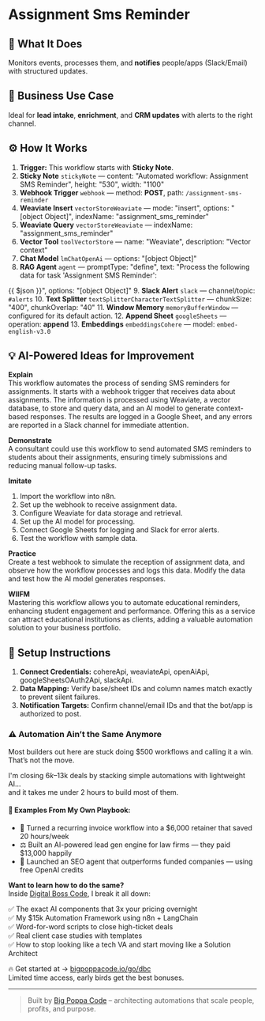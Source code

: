 # Assignment Sms Reminder
  ## 🚀 What It Does
  Monitors events, processes them, and **notifies** people/apps (Slack/Email) with structured updates.
  
  ## 💼 Business Use Case
  Ideal for **lead intake**, **enrichment**, and **CRM updates** with alerts to the right channel.
  
  ## ⚙️ How It Works
  1. **Trigger:** This workflow starts with **Sticky Note**.
  2. **Sticky Note** `stickyNote` — content: "Automated workflow: Assignment SMS Reminder", height: "530", width: "1100"
3. **Webhook Trigger** `webhook` — method: **POST**, path: `/assignment-sms-reminder`
4. **Weaviate Insert** `vectorStoreWeaviate` — mode: "insert", options: "[object Object]", indexName: "assignment_sms_reminder"
5. **Weaviate Query** `vectorStoreWeaviate` — indexName: "assignment_sms_reminder"
6. **Vector Tool** `toolVectorStore` — name: "Weaviate", description: "Vector context"
7. **Chat Model** `lmChatOpenAi` — options: "[object Object]"
8. **RAG Agent** `agent` — promptType: "define", text: "Process the following data for task 'Assignment SMS Reminder':

{{ $json }}", options: "[object Object]"
9. **Slack Alert** `slack` — channel/topic: `#alerts`
10. **Text Splitter** `textSplitterCharacterTextSplitter` — chunkSize: "400", chunkOverlap: "40"
11. **Window Memory** `memoryBufferWindow` — configured for its default action.
12. **Append Sheet** `googleSheets` — operation: **append**
13. **Embeddings** `embeddingsCohere` — model: `embed-english-v3.0`
  
  ## 💡 AI-Powered Ideas for Improvement
  **Explain**  
This workflow automates the process of sending SMS reminders for assignments. It starts with a webhook trigger that receives data about assignments. The information is processed using Weaviate, a vector database, to store and query data, and an AI model to generate context-based responses. The results are logged in a Google Sheet, and any errors are reported in a Slack channel for immediate attention.

**Demonstrate**  
A consultant could use this workflow to send automated SMS reminders to students about their assignments, ensuring timely submissions and reducing manual follow-up tasks.

**Imitate**  
1. Import the workflow into n8n.  
2. Set up the webhook to receive assignment data.  
3. Configure Weaviate for data storage and retrieval.  
4. Set up the AI model for processing.  
5. Connect Google Sheets for logging and Slack for error alerts.  
6. Test the workflow with sample data.

**Practice**  
Create a test webhook to simulate the reception of assignment data, and observe how the workflow processes and logs this data. Modify the data and test how the AI model generates responses.

**WIIFM**  
Mastering this workflow allows you to automate educational reminders, enhancing student engagement and performance. Offering this as a service can attract educational institutions as clients, adding a valuable automation solution to your business portfolio.
  
  ## 🔧 Setup Instructions
  1. **Connect Credentials:** cohereApi, weaviateApi, openAiApi, googleSheetsOAuth2Api, slackApi.
2. **Data Mapping:** Verify base/sheet IDs and column names match exactly to prevent silent failures.
3. **Notification Targets:** Confirm channel/email IDs and that the bot/app is authorized to post.
  
### ⚠️ Automation Ain’t the Same Anymore

Most builders out here are stuck doing $500 workflows and calling it a win.  
That’s not the move.  

I'm closing $6k–$13k deals by stacking simple automations with lightweight AI...  
and it takes me under 2 hours to build most of them.

#### 🧠 Examples From My Own Playbook:
- 🔁 Turned a recurring invoice workflow into a $6,000 retainer that saved 20 hours/week  
- ⚖️ Built an AI-powered lead gen engine for law firms — they paid $13,000 happily  
- 🚀 Launched an SEO agent that outperforms funded companies — using free OpenAI credits  

**Want to learn how to do the same?**  
Inside [Digital Boss Code](https://bigpoppacode.io/go/dbc), I break it all down:

✅ The exact AI components that 3x your pricing overnight  
✅ My $15k Automation Framework using n8n + LangChain  
✅ Word-for-word scripts to close high-ticket deals  
✅ Real client case studies with templates  
✅ How to stop looking like a tech VA and start moving like a Solution Architect  

🔥 Get started at → [bigpoppacode.io/go/dbc](https://bigpoppacode.io/go/dbc)  
Limited time access, early birds get the best bonuses.

---
> Built by [Big Poppa Code](https://bigpoppacode.io) – architecting automations that scale people, profits, and purpose.
  